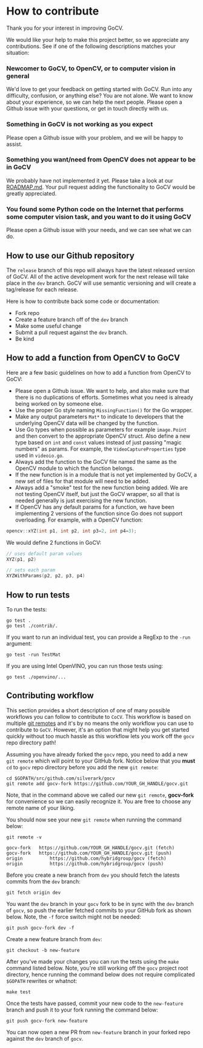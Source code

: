 # How to contribute

Thank you for your interest in improving GoCV.

We would like your help to make this project better, so we appreciate any contributions. See if one of the following descriptions matches your situation:

### Newcomer to GoCV, to OpenCV, or to computer vision in general

We'd love to get your feedback on getting started with GoCV. Run into any difficulty, confusion, or anything else? You are not alone. We want to know about your experience, so we can help the next people. Please open a Github issue with your questions, or get in touch directly with us.

### Something in GoCV is not working as you expect

Please open a Github issue with your problem, and we will be happy to assist.

### Something you want/need from OpenCV does not appear to be in GoCV

We probably have not implemented it yet. Please take a look at our [ROADMAP.md](ROADMAP.md). Your pull request adding the functionality to GoCV would be greatly appreciated.

### You found some Python code on the Internet that performs some computer vision task, and you want to do it using GoCV

Please open a Github issue with your needs, and we can see what we can do.

## How to use our Github repository

The `release` branch of this repo will always have the latest released version of GoCV. All of the active development work for the next release will take place in the `dev` branch. GoCV will use semantic versioning and will create a tag/release for each release.

Here is how to contribute back some code or documentation:

- Fork repo
- Create a feature branch off of the `dev` branch
- Make some useful change
- Submit a pull request against the `dev` branch.
- Be kind

## How to add a function from OpenCV to GoCV

Here are a few basic guidelines on how to add a function from OpenCV to GoCV:

- Please open a Github issue. We want to help, and also make sure that there is no duplications of efforts. Sometimes what you need is already being worked on by someone else.
- Use the proper Go style naming `MissingFunction()` for the Go wrapper.
- Make any output parameters `Mat*` to indicate to developers that the underlying OpenCV data will be changed by the function.
- Use Go types when possible as parameters for example `image.Point` and then convert to the appropriate OpenCV struct. Also define a new type based on `int` and `const` values instead of just passing "magic numbers" as params. For example, the `VideoCaptureProperties` type used in `videoio.go`.
- Always add the function to the GoCV file named the same as the OpenCV module to which the function belongs.
- If the new function is in a module that is not yet implemented by GoCV, a new set of files for that module will need to be added.
- Always add a "smoke" test for the new function being added. We are not testing OpenCV itself, but just the GoCV wrapper, so all that is needed generally is just exercising the new function.
- If OpenCV has any default params for a function, we have been implementing 2 versions of the function since Go does not support overloading. For example, with a OpenCV function:

```c
opencv::xYZ(int p1, int p2, int p3=2, int p4=3);
```

We would define 2 functions in GoCV:

```go
// uses default param values
XYZ(p1, p2)

// sets each param
XYZWithParams(p2, p2, p3, p4)
```

## How to run tests

To run the tests:

```
go test .
go test ./contrib/.
```

If you want to run an individual test, you can provide a RegExp to the `-run` argument:
```
go test -run TestMat
```

If you are using Intel OpenVINO, you can run those tests using:

```
go test ./openvino/...
```

## Contributing workflow

This section provides a short description of one of many possible workflows you can follow to contribute to `CoCV`. This workflow is based on multiple [git remotes](https://git-scm.com/docs/git-remote) and it's by no means the only workflow you can use to contribute to `GoCV`. However, it's an option that might help you get started quickly without too much hassle as this workflow lets you work off the `gocv` repo directory path!

Assuming you have already forked the `gocv` repo, you need to add a new `git remote` which will point to your GitHub fork. Notice below that you **must** `cd` to `gocv` repo directory before you add the new `git remote`:

```shell
cd $GOPATH/src/github.com/silverark/gocv
git remote add gocv-fork https://github.com/YOUR_GH_HANDLE/gocv.git
```

Note, that in the command above we called our new `git remote`, **gocv-fork** for convenience so we can easily recognize it. You are free to choose any remote name of your liking.

You should now see your new `git remote` when running the command below:

```shell
git remote -v

gocv-fork	https://github.com/YOUR_GH_HANDLE/gocv.git (fetch)
gocv-fork	https://github.com/YOUR_GH_HANDLE/gocv.git (push)
origin	        https://github.com/hybridgroup/gocv (fetch)
origin	        https://github.com/hybridgroup/gocv (push)
```

Before you create a new branch from `dev` you should fetch the latests commits from the `dev` branch:

```shell
git fetch origin dev
```

You want the `dev` branch in your `gocv` fork to be in sync with the `dev` branch of `gocv`, so push the earlier fetched commits to your GitHub fork as shown below. Note, the `-f` force switch might not be needed:

```shell
git push gocv-fork dev -f
```

Create a new feature branch from `dev`:

```shell
git checkout -b new-feature
```

After you've made your changes you can run the tests using the `make` command listed below. Note, you're still working off the `gocv` project root directory, hence running the command below does not require complicated `$GOPATH` rewrites or whatnot:

```shell
make test
```

Once the tests have passed, commit your new code to the `new-feature` branch and push it to your fork running the command below:

```shell
git push gocv-fork new-feature
```

You can now open a new PR from `new-feature` branch in your forked repo against the `dev` branch of `gocv`.
